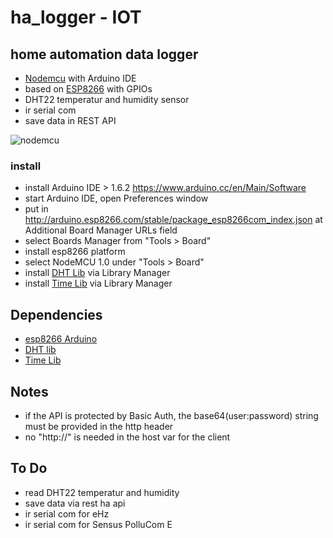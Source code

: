 # ha_logger - IOT
## home automation data logger

- [Nodemcu](http://nodemcu.com/index_en.html) with Arduino IDE
- based on [ESP8266](http://www.esp8266.com) with GPIOs
- DHT22 temperatur and humidity sensor
- ir serial com
- save data in REST API

![nodemcu](http://nodemcu.com/images/thumbnail/c1s.jpg_450x300.jpg)

### install

- install Arduino IDE > 1.6.2 https://www.arduino.cc/en/Main/Software
- start Arduino IDE, open Preferences window
- put in http://arduino.esp8266.com/stable/package_esp8266com_index.json at Additional Board Manager URLs field
- select Boards Manager from "Tools > Board"
- install esp8266 platform 
- select NodeMCU 1.0 under "Tools > Board"
- install [DHT Lib](https://github.com/adafruit/DHT-sensor-library) via Library Manager
- install [Time Lib](https://github.com/PaulStoffregen/Time) via Library Manager

## Dependencies
- [esp8266 Arduino](https://github.com/esp8266/Arduino)
- [DHT lib](https://github.com/adafruit/DHT-sensor-library)
- [Time Lib](https://github.com/PaulStoffregen/Time)

## Notes
- if the API is protected by Basic Auth, the base64(user:password) string must be provided in the http header
- no "http://" is needed in the host var for the client

## To Do
- read DHT22 temperatur and humidity
- save data via rest ha api
- ir serial com for eHz
- ir serial com for Sensus PolluCom E
